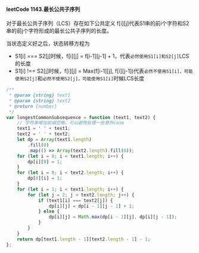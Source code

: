 #### leetCode 1143.最长公共子序列

对于最长公共子序列（LCS）存在如下公共定义
f[i][j]代表S1串的前i个字符和S2串的前j个字符形成的最长公共子序列的长度。


当状态定义好之后，状态转移方程为
- S1[i] === S2[j]时候，f[i][j] = f[i-1][j-1] + 1，代表`必然使用S1[i]和S2[j]`LCS的长度
- S1[i] !== S2[j]时候，f[i][j] = Max(f[i-1][j], f[i][j-1])代表`必然不使用S1[i]，可能使用S2[j]`和`必然不使用S2[j]，可能使用S1[i]`时候LCS长度

```js
/**
 * @param {string} text1
 * @param {string} text2
 * @return {number}
 */
var longestCommonSubsequence = function (text1, text2) {
    // 字符串增加前缀空格，可以避免处理一些意外case
    text1 = ' ' + text1;
    text2 = ' ' + text2;
    let dp = Array(text1.length)
        .fill(0)
        .map(() => Array(text2.length).fill(0));
    for (let i = 0; i < text1.length; i++) {
        dp[i][0] = 1;
    }
    for (let i = 0; i < text2.length; i++) {
        dp[0][i] = 1;
    }
    for (let i = 1; i < text1.length; i++) {
        for (let j = 2; j < text2.length; j++) {
            if (text1[i] === text2[j]) {
                dp[i][j] = dp[i - 1][j - 1] + 1;
            } else {
                dp[i][j] = Math.max(dp[i - 1][j], dp[i][j - 1]);
            }
        }
    }
    return dp[text1.length - 1][text2.length - 1] - 1;
};
```
